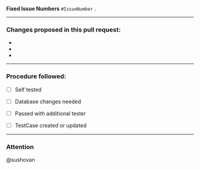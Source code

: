 __Fixed Issue Numbers__ `#IssueNumber` .

---

### Changes proposed in this pull request:
-
-
-

---

### Procedure followed:
- [ ] Self tested

- [ ] Database changes needed

- [ ] Passed with additional tester

- [ ] TestCase created or updated

---

### Attention

@sushovan
